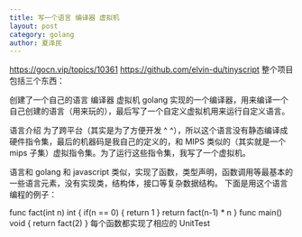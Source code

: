 ```yaml
---
title: 写一个语言 编译器 虚拟机
layout: post
category: golang
author: 夏泽民
---
```

https://gocn.vip/topics/10361
https://github.com/elvin-du/tinyscript
整个项目包括三个东西：

创建了一个自己的语言
编译器
虚拟机
golang 实现的一个编译器，用来编译一个自己创建的语言（用来玩的），最后写了一个自定义虚拟机用来运行自定义语言。
<!-- more -->
语言介绍
为了跨平台（其实是为了方便开发 ^ ^），所以这个语言没有静态编译成硬件指令集，最后的机器码是我自己的定义的，和 MIPS 类似的（其实就是一个 mips 子集）虚拟指令集。为了运行这些指令集，我写了一个虚拟机。

语言和 golang 和 javascript 类似，实现了函数，类型声明，函数调用等最基本的一些语言元素，没有实现类，结构体，接口等复杂数据结构。 下面是用这个语言编程的例子：

func fact(int n)  int {
    if(n == 0) {
        return 1
    }
    return fact(n-1) * n
}
func main() void {
    return fact(2)
}
每个函数都实现了相应的 UnitTest